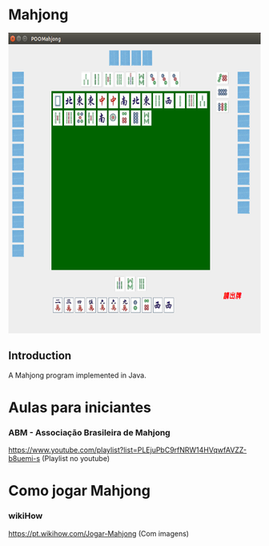 # Mahjong

<img src="/src/pic/pic2-2.png" title="Mahjong" width="600px" height="600px">

## Introduction

A Mahjong program implemented in Java.

# Aulas para iniciantes
### ABM - Associação Brasileira de Mahjong

<https://www.youtube.com/playlist?list=PLEjuPbC9rfNRW14HVqwfAVZZ-b8uemi-s> (Playlist no youtube)

# Como jogar Mahjong
### wikiHow

<https://pt.wikihow.com/Jogar-Mahjong> (Com imagens)
